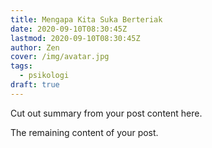 ```yaml
---
title: Mengapa Kita Suka Berteriak
date: 2020-09-10T08:30:45Z
lastmod: 2020-09-10T08:30:45Z
author: Zen
cover: /img/avatar.jpg
tags:
  - psikologi
draft: true
---
```


Cut out summary from your post content here.

<!--more-->

The remaining content of your post.

